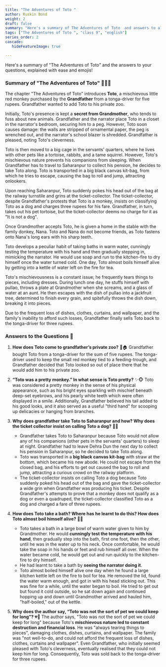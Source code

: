 ```yaml
---
title: "The Adventures of Toto "
author: Ruskin Bond
weight: 2
draft: false
summary: "Here's a summary of The Adventures of Toto  and answers to all the questions, presented for ease of understanding with emojis!  ..."
tags: ["The Adventures of Toto ", "class 9", "english"]
series_order: 2
cascade:
   hideFeatureImage: true

---
```


Here's a summary of "The Adventures of Toto" and the answers to your questions, explained with ease and emojis!

### Summary of "The Adventures of Toto" 🐒🛀🚂

The chapter "The Adventures of Toto" introduces **Toto**, a mischievous little red monkey purchased by the **Grandfather** from a tonga-driver for five rupees. Grandfather wanted to add Toto to his private zoo.

Initially, Toto's presence is kept a **secret from Grandmother**, who tends to fuss about new animals. Grandfather and the narrator place Toto in a closet in the narrator's bedroom, securing him to a peg. However, Toto soon causes damage: the walls are stripped of ornamental paper, the peg is wrenched out, and the narrator's school blazer is shredded. Grandfather is pleased, noting Toto's cleverness.

Toto is then moved to a big cage in the servants' quarters, where he lives with other pets like a tortoise, rabbits, and a tame squirrel. However, Toto's mischievous nature prevents his companions from sleeping. When Grandfather has to travel to Saharanpur to collect his pension, he decides to take Toto along. Toto is transported in a big black canvas kit-bag, from which he tries to escape, causing the bag to roll and jump, attracting onlookers.

Upon reaching Saharanpur, Toto suddenly pokes his head out of the bag at the railway turnstile and grins at the ticket-collector. The ticket-collector, despite Grandfather's protests that Toto is a monkey, insists on classifying Toto as a dog and charges three rupees for his fare. Grandfather, in turn, takes out his pet tortoise, but the ticket-collector deems no charge for it as "It is not a dog".

Once Grandmother accepts Toto, he is given a home in the stable with the family donkey, Nana. Toto and Nana do not become friends, as Toto fastens onto Nana's long ears with his sharp teeth.

Toto develops a peculiar habit of taking baths in warm water, cunningly testing the temperature with his hand and then gradually stepping in, mimicking the narrator. He would use soap and run to the kitchen-fire to dry himself once the water turned cold. One day, Toto almost boils himself alive by getting into a kettle of water left on the fire for tea.

Toto's mischievousness is a constant issue; he frequently tears things to pieces, including dresses. During lunch one day, he stuffs himself with pullao, throws a plate at Grandmother when she screams, and a glass of water at an aunt. He then escapes with the dish of pullao into a jackfruit tree, determined to finish every grain, and spitefully throws the dish down, breaking it into pieces.

Due to the frequent loss of dishes, clothes, curtains, and wallpaper, and the family's inability to afford such losses, Grandfather finally sells Toto back to the tonga-driver for three rupees.

### Answers to the Questions 🤔

1.  **How does Toto come to grandfather’s private zoo?** 🐒🏠
    Grandfather bought Toto from a tonga-driver for the sum of five rupees. The tonga-driver used to keep the small red monkey tied to a feeding-trough, and Grandfather decided that Toto looked so out of place there that he would add him to his private zoo.

2.  **“Toto was a pretty monkey.” In what sense is Toto pretty?** ✨🐵
    Toto was considered a pretty monkey in the sense of his physical appearance, such as his bright eyes sparkling with mischief beneath deep-set eyebrows, and his pearly white teeth which were often displayed in a smile. Additionally, Grandfather believed his tail added to his good looks, and it also served as a useful "third hand" for scooping up delicacies or hanging from branches.

3.  **Why does grandfather take Toto to Saharanpur and how? Why does the ticket collector insist on calling Toto a dog?** 🚂🐶
    *   Grandfather takes Toto to Saharanpur because Toto would not allow any of his companions (other pets in the servants' quarters) to sleep at night. Grandfather had to leave Dehra Dun the next day to collect his pension in Saharanpur, so he decided to take Toto along.
    *   Toto was transported in a **big black canvas kit-bag** with straw at the bottom, which became his new abode. He could not escape from the closed bag, and his efforts to get out caused the bag to roll and jump, attracting a curious crowd on the railway platform.
    *   The ticket-collector insists on calling Toto a dog because Toto suddenly poked his head out of the bag and gave the ticket-collector a wide grin when Grandfather was producing his ticket. Despite Grandfather's attempts to prove that a monkey does not qualify as a dog or even a quadruped, the ticket-collector classified Toto as a dog and charged a fare of three rupees.

4.  **How does Toto take a bath? Where has he learnt to do this? How does Toto almost boil himself alive?** 🛀🔥
    *   Toto takes a bath in a large bowl of warm water given to him by Grandmother. He would **cunningly test the temperature with his hand**, then gradually step into the bath, first one foot, then the other, until he was in the water up to his neck. Once comfortable, he would take the soap in his hands or feet and rub himself all over. When the water became cold, he would get out and run quickly to the kitchen-fire to dry himself.
    *   He had learnt to take a bath by **seeing the narrator doing it**.
    *   Toto almost boiled himself alive one day when he found a large kitchen kettle left on the fire to boil for tea. He removed the lid, found the water warm enough, and got in with his head sticking out. This was fine for a while, until the water began to boil. He tried to get out but found it cold outside, so he sat down again and continued hopping up and down until Grandmother arrived and hauled him, "half-boiled," out of the kettle.

5.  **Why does the author say, “Toto was not the sort of pet we could keep for long”?** 💔🏡
    The author says, "Toto was not the sort of pet we could keep for long" because Toto's **mischievous nature led to constant destruction and financial loss**. He was "always tearing things to pieces", damaging clothes, dishes, curtains, and wallpaper. The family was "not well-to-do, and could not afford the frequent loss of dishes, clothes, curtains and wallpaper". Even Grandfather, who initially seemed pleased with Toto's cleverness, eventually realised that they could not keep him for long. Consequently, Toto was sold back to the tonga-driver for three rupees.
